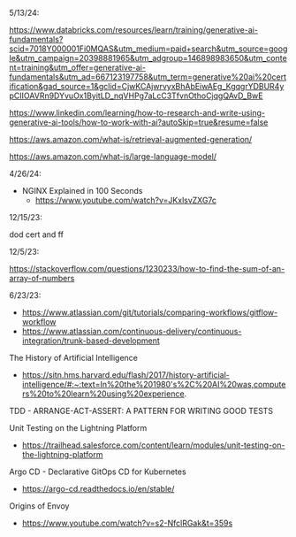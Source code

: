 5/13/24:

https://www.databricks.com/resources/learn/training/generative-ai-fundamentals?scid=7018Y000001Fi0MQAS&utm_medium=paid+search&utm_source=google&utm_campaign=20398881965&utm_adgroup=146898983650&utm_content=training&utm_offer=generative-ai-fundamentals&utm_ad=667123197758&utm_term=generative%20ai%20certification&gad_source=1&gclid=CjwKCAjwrvyxBhAbEiwAEg_KgqgrYDBUR4ypCIIOAVRn9DYvuOx1ByitLD_nqVHPg7aLcC3TfvnOthoCjqgQAvD_BwE


https://www.linkedin.com/learning/how-to-research-and-write-using-generative-ai-tools/how-to-work-with-ai?autoSkip=true&resume=false


https://aws.amazon.com/what-is/retrieval-augmented-generation/

https://aws.amazon.com/what-is/large-language-model/





4/26/24:

 - NGINX Explained in 100 Seconds
   - https://www.youtube.com/watch?v=JKxlsvZXG7c

12/15/23:

dod cert and ff

12/5/23:

https://stackoverflow.com/questions/1230233/how-to-find-the-sum-of-an-array-of-numbers

6/23/23:
  - https://www.atlassian.com/git/tutorials/comparing-workflows/gitflow-workflow
  - https://www.atlassian.com/continuous-delivery/continuous-integration/trunk-based-development

The History of Artificial Intelligence
  - https://sitn.hms.harvard.edu/flash/2017/history-artificial-intelligence/#:~:text=In%20the%201980's%2C%20AI%20was,computers%20to%20learn%20using%20experience.


TDD - ARRANGE-ACT-ASSERT: A PATTERN FOR WRITING GOOD TESTS

Unit Testing on the Lightning Platform
  - https://trailhead.salesforce.com/content/learn/modules/unit-testing-on-the-lightning-platform

Argo CD - Declarative GitOps CD for Kubernetes
 - https://argo-cd.readthedocs.io/en/stable/

Origins of Envoy
 - https://www.youtube.com/watch?v=s2-NfclRGak&t=359s
